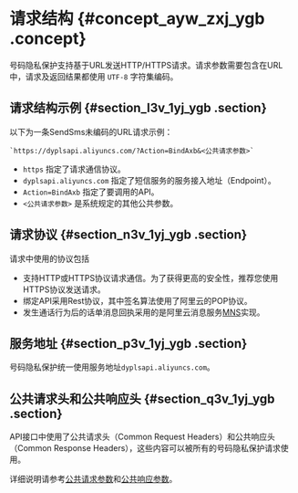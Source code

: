 # 请求结构 {#concept_ayw_zxj_ygb .concept}

号码隐私保护支持基于URL发送HTTP/HTTPS请求。请求参数需要包含在URL中，请求及返回结果都使用 `UTF-8` 字符集编码。

## 请求结构示例 {#section_l3v_1yj_ygb .section}

以下为一条SendSms未编码的URL请求示例：

```
`https://dyplsapi.aliyuncs.com/?Action=BindAxb&<公共请求参数>`
```

-   `https` 指定了请求通信协议。
-   `dyplsapi.aliyuncs.com` 指定了短信服务的服务接入地址（Endpoint）。
-   `Action=BindAxb` 指定了要调用的API。
-   `<公共请求参数>` 是系统规定的其他公共参数。

## 请求协议 {#section_n3v_1yj_ygb .section}

请求中使用的协议包括

-   支持HTTP或HTTPS协议请求通信。为了获得更高的安全性，推荐您使用HTTPS协议发送请求。
-   绑定API采用Rest协议，其中签名算法使用了阿里云的POP协议。
-   发生通话行为后的话单消息回执采用的是阿里云消息服务[MNS](https://www.aliyun.com/product/mns)实现。

## 服务地址 {#section_p3v_1yj_ygb .section}

号码隐私保护统一使用服务地址`dyplsapi.aliyuncs.com`。

## 公共请求头和公共响应头 {#section_q3v_1yj_ygb .section}

API接口中使用了公共请求头（Common Request Headers）和公共响应头（Common Response Headers），这些内容可以被所有的号码隐私保护请求使用。

详细说明请参考[公共请求参数](cn.zh-CN/API参考/HTTP调用方式/公共请求参数.md)和[公共响应参数](cn.zh-CN/API参考/HTTP调用方式/公共响应参数.md)。

